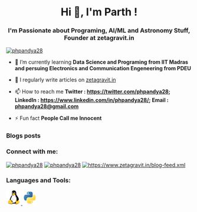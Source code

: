 <h1 align="center">Hi 👋, I'm Parth !</h1>
<h3 align="center">I'm Passionate about Programing, AI/ML and Astronomy Stuff, Founder at zetagravit.in</h3>

<p align="left"> <a href="https://twitter.com/phpandya28" target="blank"><img src="https://img.shields.io/twitter/follow/phpandya28?logo=twitter&style=for-the-badge" alt="phpandya28" /></a> </p>

- 🌱 I’m currently learning **Data Science and Programing from IIT Madras and persuing Electronics and Communication Engeneering from PDEU**

- 📝 I regularly write articles on [zetagravit.in](zetagravit.in)

- 📫 How to reach me **Twitter : https://twitter.com/phpandya28; LinkedIn : https://www.linkedin.com/in/phpandya28/; Email : phpandya28@gmail.com**

- ⚡ Fun fact **People Call me Innocent**

### Blogs posts
<!-- BLOG-POST-LIST:START -->
<!-- BLOG-POST-LIST:END -->

<h3 align="left">Connect with me:</h3>
<p align="left">
<a href="https://twitter.com/phpandya28" target="blank"><img align="center" src="https://raw.githubusercontent.com/rahuldkjain/github-profile-readme-generator/master/src/images/icons/Social/twitter.svg" alt="phpandya28" height="30" width="40" /></a>
<a href="https://linkedin.com/in/phpandya28" target="blank"><img align="center" src="https://raw.githubusercontent.com/rahuldkjain/github-profile-readme-generator/master/src/images/icons/Social/linked-in-alt.svg" alt="phpandya28" height="30" width="40" /></a>
<a href="/https://www.zetagravit.in/blog-feed.xml" target="blank"><img align="center" src="https://raw.githubusercontent.com/rahuldkjain/github-profile-readme-generator/master/src/images/icons/Social/rss.svg" alt="https://www.zetagravit.in/blog-feed.xml" height="30" width="40" /></a>
</p>

<h3 align="left">Languages and Tools:</h3>
<p align="left"> <a href="https://www.linux.org/" target="_blank" rel="noreferrer"> <img src="https://raw.githubusercontent.com/devicons/devicon/master/icons/linux/linux-original.svg" alt="linux" width="40" height="40"/> </a> <a href="https://www.python.org" target="_blank" rel="noreferrer"> <img src="https://raw.githubusercontent.com/devicons/devicon/master/icons/python/python-original.svg" alt="python" width="40" height="40"/> </a> </p>

